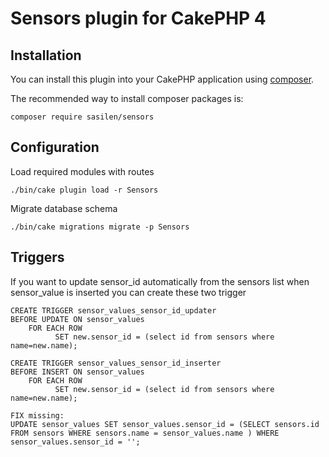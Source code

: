 # Sensors plugin for CakePHP 4

## Installation

You can install this plugin into your CakePHP application using [composer](http://getcomposer.org).

The recommended way to install composer packages is:

```
composer require sasilen/sensors
```
## Configuration

Load required modules with routes
```
./bin/cake plugin load -r Sensors
```
Migrate database schema
```
./bin/cake migrations migrate -p Sensors
```

## Triggers
If you want to update sensor_id automatically from the sensors list when sensor_value is inserted you can create these two trigger
```
CREATE TRIGGER sensor_values_sensor_id_updater
BEFORE UPDATE ON sensor_values
    FOR EACH ROW
          SET new.sensor_id = (select id from sensors where name=new.name);

CREATE TRIGGER sensor_values_sensor_id_inserter
BEFORE INSERT ON sensor_values
    FOR EACH ROW
          SET new.sensor_id = (select id from sensors where name=new.name);

FIX missing:
UPDATE sensor_values SET sensor_values.sensor_id = (SELECT sensors.id FROM sensors WHERE sensors.name = sensor_values.name ) WHERE sensor_values.sensor_id = '';
```
